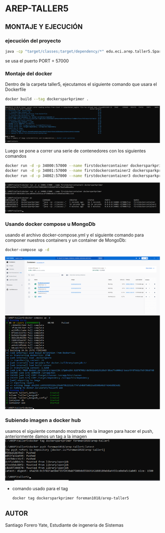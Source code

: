 # AREP-TALLER5

## MONTAJE Y EJECUCIÓN

### ejecución del proyecto

```bash
java -cp "target/classes;target/dependency/*" edu.eci.arep.taller5.SparkWebServer
```
se usa el puerto PORT = 57000

### Montaje del docker
Dentro de la carpeta taller5, ejecutamos el siguiente comando que usara el Dockerfile

```bash
docker build --tag dockersparkprimer .
```
![ejecución del comando build](README-IMG/docker-build.png)

Luego se pone a correr una serie de contenedores con los siguientes comandos
```bash
docker run -d -p 34000:57000 --name firstdockercontainer dockersparkprimer
docker run -d -p 34001:57000 --name firstdockercontainer2 dockersparkprimer
docker run -d -p 34002:57000 --name firstdockercontainer3 dockersparkprimer
```
![imagen corriendo containers](README-IMG/docker-run.png)

### Usando docker compose u MongoDb

usando el archivo docker-compose.yml y el siguiente comando para componer nuestros containers y un container de MongoDb:
```bash
docker-compose up -d
```
![iamgen containers correindo en el dashboard](README-IMG/dashboard-allContainers.png)
![imagen comando usado](README-IMG/docker-compose.png)

### Subiendo imagen a docker hub
 usamos el siguiente comando mostrado en la imagen para hacer el push, anteriormente damos un tag a la imagen
 ![imagen push](README-IMG/docker-push.png)

* comando usado para el tag
  ```
  docker tag dockersparkprimer foreman1018/arep-taller5 
  ```

## AUTOR
Santiago Forero Yate, Estudiante de ingeneria de Sistemas
